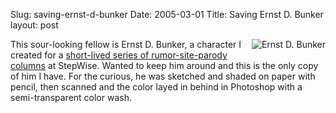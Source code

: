 Slug: saving-ernst-d-bunker
Date: 2005-03-01
Title: Saving Ernst D. Bunker
layout: post

<img alt="Ernst D. Bunker" class="at-xid-6a010534988cd3970b0120a55ce4d1970b" src="https://steveivy.typepad.com/.a/6a010534988cd3970b0120a55ce4d1970b-pi" style="float:right; padding-left: 7px; padding-bottom: 4px;" />
This sour-looking fellow is Ernst D. Bunker, a character I created for a <a href="http://www.stepwise.com/Articles/DBunker/Jan29-1998.html">short-lived series of rumor-site-parody columns</a> at StepWise. Wanted to keep him around and this is the only copy of him I have. For the curious, he was sketched and shaded on paper with pencil, then scanned and the color layed in behind in Photoshop with a semi-transparent color wash.
